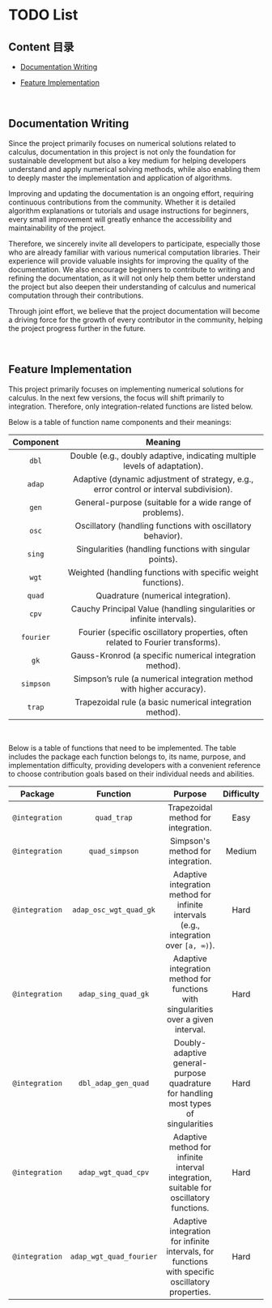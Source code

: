 # TODO List



## Content 目录

- [Documentation Writing](#Documentation-Writing)

- [Feature Implementation](#Feature-implementation)

<br>

## Documentation Writing

Since the project primarily focuses on numerical solutions related to calculus, documentation in this project is not only the foundation for sustainable development but also a key medium for helping developers understand and apply numerical solving methods, while also enabling them to deeply master the implementation and application of algorithms.

Improving and updating the documentation is an ongoing effort, requiring continuous contributions from the community. Whether it is detailed algorithm explanations or tutorials and usage instructions for beginners, every small improvement will greatly enhance the accessibility and maintainability of the project.

Therefore, we sincerely invite all developers to participate, especially those who are already familiar with various numerical computation libraries. Their experience will provide valuable insights for improving the quality of the documentation. We also encourage beginners to contribute to writing and refining the documentation, as it will not only help them better understand the project but also deepen their understanding of calculus and numerical computation through their contributions.

Through joint effort, we believe that the project documentation will become a driving force for the growth of every contributor in the community, helping the project progress further in the future.

<br>

## Feature Implementation

This project primarily focuses on implementing numerical solutions for calculus. In the next few versions, the focus will shift primarily to integration. Therefore, only integration-related functions are listed below.

Below is a table of function name components and their meanings:

| **Component** |                         **Meaning**                          |
| :-----------: | :----------------------------------------------------------: |
|     `dbl`     | Double (e.g., doubly adaptive, indicating multiple levels of adaptation). |
|    `adap`     | Adaptive (dynamic adjustment of strategy, e.g., error control or interval subdivision). |
|     `gen`     |   General-purpose (suitable for a wide range of problems).   |
|     `osc`     | Oscillatory (handling functions with oscillatory behavior).  |
|    `sing`     |   Singularities (handling functions with singular points).   |
|     `wgt`     | Weighted (handling functions with specific weight functions). |
|    `quad`     |             Quadrature (numerical integration).              |
|     `cpv`     | Cauchy Principal Value (handling singularities or infinite intervals). |
|   `fourier`   | Fourier (specific oscillatory properties, often related to Fourier transforms). |
|     `gk`      |   Gauss-Kronrod (a specific numerical integration method).   |
|   `simpson`   | Simpson’s rule (a numerical integration method with higher accuracy). |
|    `trap`     |   Trapezoidal rule (a basic numerical integration method).   |

<br>

Below is a table of functions that need to be implemented. The table includes the package each function belongs to, its name, purpose, and implementation difficulty, providing developers with a convenient reference to choose contribution goals based on their individual needs and abilities.

|    Package     |      **Function**       |                         **Purpose**                          | **Difficulty** |
| :------------: | :---------------------: | :----------------------------------------------------------: | :------------: |
| `@integration` |       `quad_trap`       |             Trapezoidal method for integration.              |      Easy      |
| `@integration` |     `quad_simpson`      |              Simpson's method for integration.               |     Medium     |
| `@integration` | `adap_osc_wgt_quad_gk`  | Adaptive integration method for infinite intervals (e.g., integration over `[a, ∞)`). |      Hard      |
| `@integration` |   `adap_sing_quad_gk`   | Adaptive integration method for functions with singularities over a given interval. |      Hard      |
| `@integration` |   `dbl_adap_gen_quad`   | Doubly-adaptive general-purpose quadrature for handling most types of singularities |      Hard      |
| `@integration` |   `adap_wgt_quad_cpv`   | Adaptive method for infinite interval integration, suitable for oscillatory functions. |      Hard      |
| `@integration` | `adap_wgt_quad_fourier` | Adaptive integration for infinite intervals, for functions with specific oscillatory properties. |      Hard      |

<br>
